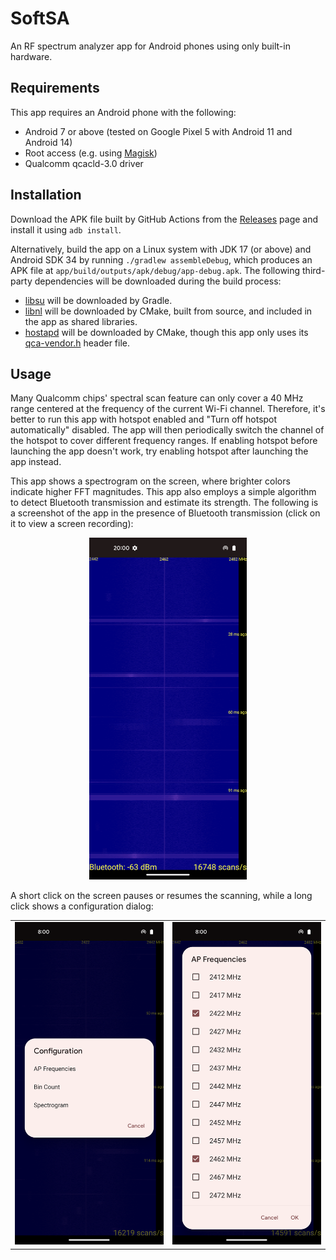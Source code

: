 # SoftSA

An RF spectrum analyzer app for Android phones using only built-in hardware.

## Requirements

This app requires an Android phone with the following:

- Android 7 or above (tested on Google Pixel 5 with Android 11 and Android 14)
- Root access (e.g. using [Magisk](https://github.com/topjohnwu/Magisk/))
- Qualcomm qcacld-3.0 driver

## Installation

Download the APK file built by GitHub Actions from the [Releases](https://github.com/zlab-pub/SoftSA/releases) page and install it using `adb install`.

Alternatively, build the app on a Linux system with JDK 17 (or above) and Android SDK 34 by running `./gradlew assembleDebug`, which produces an APK file at `app/build/outputs/apk/debug/app-debug.apk`. The following third-party dependencies will be downloaded during the build process:

- [libsu](https://github.com/topjohnwu/libsu) will be downloaded by Gradle.
- [libnl](https://github.com/thom311/libnl) will be downloaded by CMake, built from source, and included in the app as shared libraries.
- [hostapd](https://w1.fi/hostapd/) will be downloaded by CMake, though this app only uses its [qca-vendor.h](https://w1.fi/cgit/hostap/plain/src/common/qca-vendor.h) header file.

## Usage

Many Qualcomm chips' spectral scan feature can only cover a 40 MHz range centered at the frequency of the current Wi-Fi channel. Therefore, it's better to run this app with hotspot enabled and "Turn off hotspot automatically" disabled. The app will then periodically switch the channel of the hotspot to cover different frequency ranges. If enabling hotspot before launching the app doesn't work, try enabling hotspot after launching the app instead.

This app shows a spectrogram on the screen, where brighter colors indicate higher FFT magnitudes. This app also employs a simple algorithm to detect Bluetooth transmission and estimate its strength. The following is a screenshot of the app in the presence of Bluetooth transmission (click on it to view a screen recording):

<p align="center">
  <a href="https://github.com/user-attachments/assets/d81cccf7-be4d-4b00-ac9c-f4950b1802f5">
    <img
      src="assets/images/screenshot.png"
      alt="A screenshot of the app in the presence of Bluetooth transmission."
      width="50%"
    />
  </a>
</p>

A short click on the screen pauses or resumes the scanning, while a long click shows a configuration dialog:

<table>
  <tr>
    <td>
      <img
        src="assets/images/config0.png"
        alt="The configuration dialog shown on long click."
      />
    </td>
    <td>
      <img
        src="assets/images/config1.png"
        alt="The configuration dialog for AP frequencies."
      />
    </td>
  </tr>
</table>
